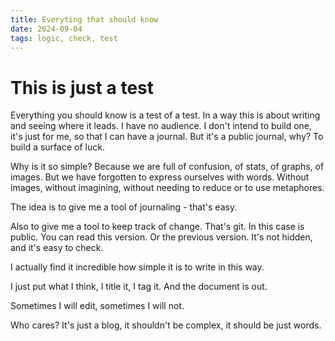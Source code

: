 ```yaml
---
title: Everyting that should know
date: 2024-09-04
tags: logic, check, test
---
```


# This is just a test

Everything you should know is a test of a test. In a way this is about writing and seeing where it leads. I have no audience. I don't intend to build one, it's just for me, so that I can have a journal. But it's a public journal, why? To build a surface of luck. 

Why is it so simple? Because we are full of confusion, of stats, of graphs, of images. But we have forgotten to express ourselves with words. Without images, without imagining, without needing to reduce or to use metaphores. 

The idea is to give me a tool of journaling - that's easy. 

Also to give me a tool to keep track of change. That's git. In this case is public. You can read this version. Or the previous version. It's not hidden, and it's easy to check. 

I actually find it incredible how simple it is to write in this way. 

I just put what I think, I title it, I tag it. And the document is out. 

Sometimes I will edit, sometimes I will not. 

Who cares? It's just a blog, it shouldn't be complex, it should be just words.

